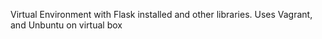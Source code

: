 Virtual Environment with Flask installed and other libraries. Uses Vagrant, and Unbuntu on virtual box